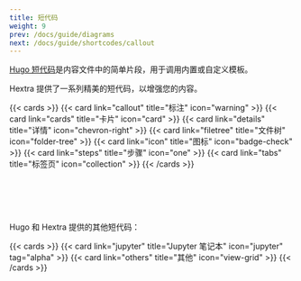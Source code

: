 ```yaml
---
title: 短代码
weight: 9
prev: /docs/guide/diagrams
next: /docs/guide/shortcodes/callout
---
```


[Hugo 短代码](https://gohugo.io/content-management/shortcodes/)是内容文件中的简单片段，用于调用内置或自定义模板。

Hextra 提供了一系列精美的短代码，以增强您的内容。

{{< cards >}}
  {{< card link="callout" title="标注" icon="warning" >}}
  {{< card link="cards" title="卡片" icon="card" >}}
  {{< card link="details" title="详情" icon="chevron-right" >}}
  {{< card link="filetree" title="文件树" icon="folder-tree" >}}
  {{< card link="icon" title="图标" icon="badge-check" >}}
  {{< card link="steps" title="步骤" icon="one" >}}
  {{< card link="tabs" title="标签页" icon="collection" >}}
{{< /cards >}}

<div style="padding-top:4rem"></div>

Hugo 和 Hextra 提供的其他短代码：

{{< cards >}}
  {{< card link="jupyter" title="Jupyter 笔记本" icon="jupyter" tag="alpha" >}}
  {{< card link="others" title="其他" icon="view-grid" >}}
{{< /cards >}}
